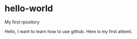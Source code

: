 # hello-world
My first rpository

Hello, I want to learn how to use github. 
Here is my first attemt. 
